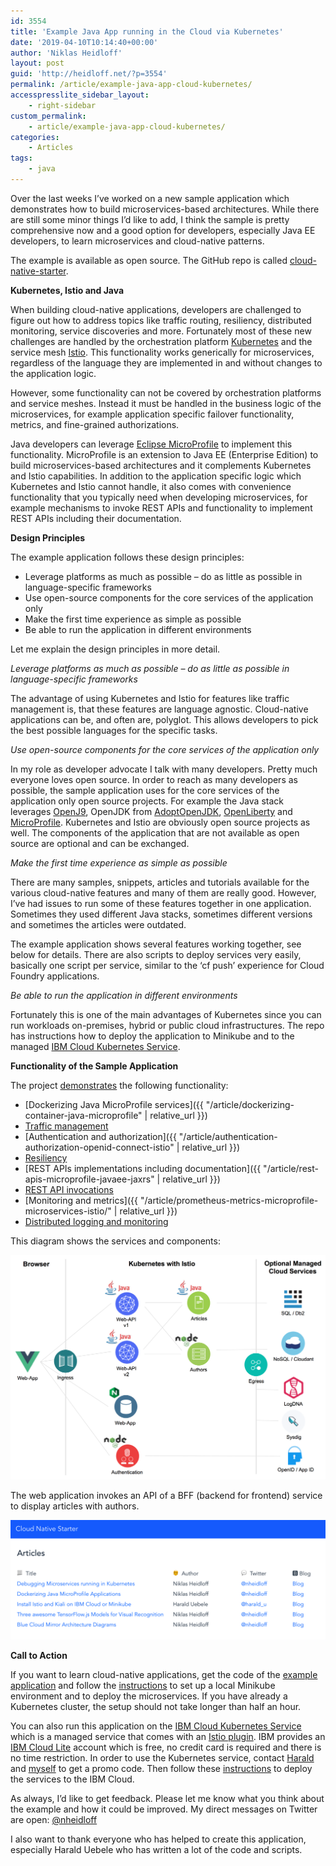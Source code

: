 ```yaml
---
id: 3554
title: 'Example Java App running in the Cloud via Kubernetes'
date: '2019-04-10T10:14:40+00:00'
author: 'Niklas Heidloff'
layout: post
guid: 'http://heidloff.net/?p=3554'
permalink: /article/example-java-app-cloud-kubernetes/
accesspresslite_sidebar_layout:
    - right-sidebar
custom_permalink:
    - article/example-java-app-cloud-kubernetes/
categories:
    - Articles
tags:
    - java
---
```


Over the last weeks I’ve worked on a new sample application which demonstrates how to build microservices-based architectures. While there are still some minor things I’d like to add, I think the sample is pretty comprehensive now and a good option for developers, especially Java EE developers, to learn microservices and cloud-native patterns.

The example is available as open source. The GitHub repo is called [cloud-native-starter](https://github.com/nheidloff/cloud-native-starter).

**Kubernetes, Istio and Java**

When building cloud-native applications, developers are challenged to figure out how to address topics like traffic routing, resiliency, distributed monitoring, service discoveries and more. Fortunately most of these new challenges are handled by the orchestration platform [Kubernetes](https://kubernetes.io/) and the service mesh [Istio](https://istio.io/). This functionality works generically for microservices, regardless of the language they are implemented in and without changes to the application logic.

However, some functionality can not be covered by orchestration platforms and service meshes. Instead it must be handled in the business logic of the microservices, for example application specific failover functionality, metrics, and fine-grained authorizations.

Java developers can leverage [Eclipse MicroProfile](https://microprofile.io/) to implement this functionality. MicroProfile is an extension to Java EE (Enterprise Edition) to build microservices-based architectures and it complements Kubernetes and Istio capabilities. In addition to the application specific logic which Kubernetes and Istio cannot handle, it also comes with convenience functionality that you typically need when developing microservices, for example mechanisms to invoke REST APIs and functionality to implement REST APIs including their documentation.

**Design Principles**

The example application follows these design principles:

- Leverage platforms as much as possible – do as little as possible in language-specific frameworks
- Use open-source components for the core services of the application only
- Make the first time experience as simple as possible
- Be able to run the application in different environments

Let me explain the design principles in more detail.

*Leverage platforms as much as possible – do as little as possible in language-specific frameworks*

The advantage of using Kubernetes and Istio for features like traffic management is, that these features are language agnostic. Cloud-native applications can be, and often are, polyglot. This allows developers to pick the best possible languages for the specific tasks.

*Use open-source components for the core services of the application only*

In my role as developer advocate I talk with many developers. Pretty much everyone loves open source. In order to reach as many developers as possible, the sample application uses for the core services of the application only open source projects. For example the Java stack leverages [OpenJ9](https://www.eclipse.org/openj9/), OpenJDK from [AdoptOpenJDK](https://adoptopenjdk.net/), [OpenLiberty](https://openliberty.io/) and [MicroProfile](https://microprofile.io/). Kubernetes and Istio are obviously open source projects as well. The components of the application that are not available as open source are optional and can be exchanged.

*Make the first time experience as simple as possible*

There are many samples, snippets, articles and tutorials available for the various cloud-native features and many of them are really good. However, I’ve had issues to run some of these features together in one application. Sometimes they used different Java stacks, sometimes different versions and sometimes the articles were outdated.

The example application shows several features working together, see below for details. There are also scripts to deploy services very easily, basically one script per service, similar to the ‘cf push’ experience for Cloud Foundry applications.

*Be able to run the application in different environments*

Fortunately this is one of the main advantages of Kubernetes since you can run workloads on-premises, hybrid or public cloud infrastructures. The repo has instructions how to deploy the application to Minikube and to the managed [IBM Cloud Kubernetes Service](https://www.ibm.com/cloud/container-service).

**Functionality of the Sample Application**

The project [demonstrates](https://github.com/nheidloff/cloud-native-starter#demos) the following functionality:

- [Dockerizing Java MicroProfile services]({{ "/article/dockerizing-container-java-microprofile" | relative_url }})
- [Traffic management](https://github.com/nheidloff/cloud-native-starter/blob/master/documentation/DemoTrafficRouting.md)
- [Authentication and authorization]({{ "/article/authentication-authorization-openid-connect-istio" | relative_url }})
- [Resiliency](https://github.com/nheidloff/cloud-native-starter/blob/master/documentation/DemoResiliency.md)
- [REST APIs implementations including documentation]({{ "/article/rest-apis-microprofile-javaee-jaxrs" | relative_url }})
- [REST API invocations](http://heidloff.net/invoke-rest-apis-java-microprofile-microservice)
- [Monitoring and metrics]({{ "/article/prometheus-metrics-microprofile-microservices-istio/" | relative_url }})
- [Distributed logging and monitoring](https://github.com/nheidloff/cloud-native-starter/blob/master/documentation/DemoDistributedLoggingMonitoring.md)

This diagram shows the services and components:

![image](/assets/img/2019/04/cloud-native-starter-motivation.png)

The web application invokes an API of a BFF (backend for frontend) service to display articles with authors.

![image](/assets/img/2019/03/blog-web-app.png)

**Call to Action**

If you want to learn cloud-native applications, get the code of the [example application](https://github.com/nheidloff/cloud-native-starter) and follow the [instructions](https://github.com/nheidloff/cloud-native-starter#setup) to set up a local Minikube environment and to deploy the microservices. If you have already a Kubernetes cluster, the setup should not take longer than half an hour.

You can also run this application on the [IBM Cloud Kubernetes Service](https://www.ibm.com/cloud/container-service) which is a managed service that comes with an [Istio plugin](https://cloud.ibm.com/docs/containers?topic=containers-istio#istio). IBM provides an [IBM Cloud Lite](http://ibm.biz/nheidloff) account which is free, no credit card is required and there is no time restriction. In order to use the Kubernetes service, contact [Harald](https://twitter.com/harald_u) and [myself](https://twitter.com/nheidloff) to get a promo code. Then follow these [instructions](https://github.com/nheidloff/cloud-native-starter/blob/master/documentation/IKSDeployment.md) to deploy the services to the IBM Cloud.

As always, I’d like to get feedback. Please let me know what you think about the example and how it could be improved. My direct messages on Twitter are open: [@nheidloff](https://twitter.com/nheidloff)

I also want to thank everyone who has helped to create this application, especially Harald Uebele who has written a lot of the code and scripts.